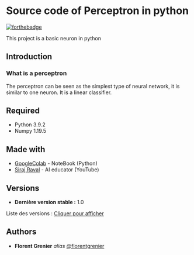 # Source code of Perceptron in python

[![forthebadge](https://forthebadge.com/images/badges/made-with-python.svg)](https://www.python.org/)

This project is a basic neuron in python

## Introduction

### What is a perceptron

The perceptron can be seen as the simplest type of neural network, it is similar to one neuron. It is a linear classifier.


## Required

- Python 3.9.2
- Numpy 1.19.5

## Made with

* [GoogleColab](https://colab.research.google.com) - NoteBook (Python)
* [Siraj Raval](https://www.youtube.com/channel/UCWN3xxRkmTPmbKwht9FuE5A) - AI educator (YouTube)

## Versions

* **Dernière version stable :** 1.0

Liste des versions : [Cliquer pour afficher](https://github.com/FlorentGrenier/Perceptron-in-python/tags)

## Authors

* **Florent Grenier** _alias_ [@florentgrenier](https://github.com/FlorentGrenier)


